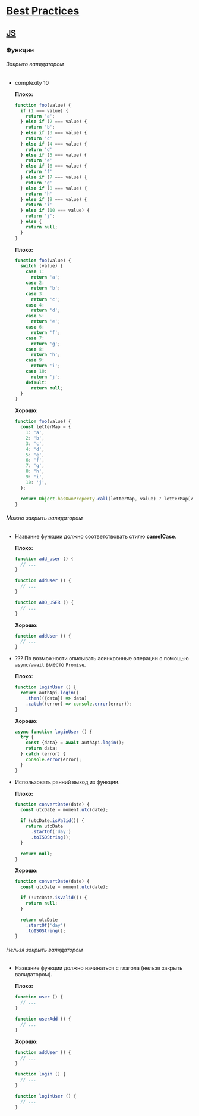 # [Best Practices](../../README.md)

## [JS](../README.md)

### Функции

###### Закрыто валидатором

- complexity 10

  **Плохо:**
  ```js
  function foo(value) {
    if (1 === value) {
      return 'a';
    } else if (2 === value) {
      return 'b';
    } else if (3 === value) {
      return 'c'
    } else if (4 === value) {
      return 'd'
    } else if (5 === value) {
      return 'e'
    } else if (6 === value) {
      return 'f'
    } else if (7 === value) {
      return 'g'
    } else if (8 === value) {
      return 'h'
    } else if (9 === value) {
      return 'i'
    } else if (10 === value) {
      return 'j';
    } else {
      return null;
    }
  }
  ```
  **Плохо:**
  ```js
  function foo(value) {
    switch (value) {
      case 1:
        return 'a';
      case 2:
        return 'b';
      case 3:
        return 'c';
      case 4:
        return 'd';
      case 5:
        return 'e';
      case 6:
        return 'f';
      case 7:
        return 'g';
      case 8:
        return 'h';
      case 9:
        return 'i';
      case 10:
        return 'j';
      default:
        return null;
    }
  }
  ```
  **Хорошо:**
  ```js
  function foo(value) {
    const letterMap = {
      1: 'a',
      2: 'b',
      3: 'c',
      4: 'd',
      5: 'e',
      6: 'f',
      7: 'g',
      8: 'h',
      9: 'i',
      10: 'j',
    };

    return Object.hasOwnProperty.call(letterMap, value) ? letterMap[value] : null;
  }
  ```

###### Можно закрыть валидатором

- Название функции должно соответствовать стилю **camelCase**.

  **Плохо:**
  ```js
  function add_user () {
    // ...
  }

  function AddUser () {
    // ...
  }

  function ADD_USER () {
    // ...
  }
  ```
  **Хорошо:**
  ```js
  function addUser () {
    // ...
  }
  ```

- ??? По возможности описывать асинхронные операции с помощью `async/await` вместо `Promise`.

  **Плохо:**
  ```js
  function loginUser () {
    return authApi.login()
      .then(({data}) => data)
      .catch((error) => console.error(error));
  }
  ```
  **Хорошо:**
  ```js
  async function loginUser () {
    try {
      const {data} = await authApi.login();
      return data;
    } catch (error) {
      console.error(error);
    }
  }
  ```
- Использовать ранний выход из функции.

  **Плохо:**
  ```js
  function convertDate(date) {
    const utcDate = moment.utc(date);

    if (utcDate.isValid()) {
      return utcDate
        .startOf('day')
        .toISOString();
    }

    return null;
  }
  ```
  **Хорошо:**
  ```js
  function convertDate(date) {
    const utcDate = moment.utc(date);

    if (!utcDate.isValid()) {
      return null;
    }

    return utcDate
      .startOf('day')
      .toISOString();
  }
  ```

###### Нельзя закрыть валидатором

- Название функции должно начинаться с глагола (нельзя закрыть валидатором).

  **Плохо:**
  ```js
  function user () {
    // ...
  }

  function userAdd () {
    // ...
  }
  ```
  **Хорошо:**
  ```js
  function addUser () {
    // ...
  }

  function login () {
    // ...
  }

  function loginUser () {
    // ...
  }
  ```

